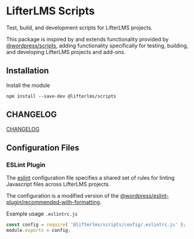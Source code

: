 LifterLMS Scripts
=================

Test, build, and development scripts for LifterLMS projects.

This package is inspired by and extends functionality provided by [@wordpress/scripts](https://github.com/WordPress/gutenberg/tree/master/packages/scripts), adding functionality specifically for testing, building, and developing LifterLMS projects and add-ons.

## Installation

Install the module

```
npm install --save-dev @lifterlms/scripts
```

## CHANGELOG

[CHANGELOG](./CHANGELOG.md)

## Configuration Files

### ESLint Plugin

The [eslint](./config/.eslintrc.js) configuration file specifies a shared set of rules for linting Javascript files across LifterLMS projects.

The configuration is a modified version of the [@wordpress/eslint-plugin/recommended-with-formatting](https://github.com/WordPress/gutenberg/blob/trunk/packages/eslint-plugin/configs/recommended-with-formatting.js).

Example usage `.eslintrc.js`

```js
const config = require( '@lifterlms/scripts/config/.eslintrc.js' );
module.exports = config;
```
